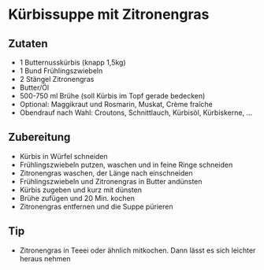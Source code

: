 # Kürbissuppe mit Zitronengras

## Zutaten
* 1 Butternusskürbis (knapp 1,5kg)
* 1 Bund Frühlingszwiebeln
* 2 Stängel Zitronengras
* Butter/Öl
* 500-750 ml Brühe (soll Kürbis im Topf gerade bedecken)
* Optional: Maggikraut und Rosmarin, Muskat, Crème fraîche
* Obendrauf nach Wahl: Croutons, Schnittlauch, Kürbisöl, Kürbiskerne, ...

## Zubereitung
* Kürbis in Würfel schneiden
* Frühlingszwiebeln putzen, waschen und in feine Ringe schneiden
* Zitronengras waschen, der Länge nach einschneiden
* Frühlingszwiebeln und Zitronengras in Butter andünsten
* Kürbis zugeben und kurz mit dünsten
* Brühe zufügen und 20 Min. kochen
* Zitronengras entfernen und die Suppe pürieren

## Tip
* Zitronengras in Teeei oder ähnlich mitkochen. Dann lässt es sich leichter heraus nehmen

